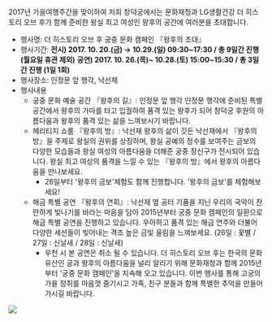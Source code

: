 2017년 가을여행주간을 맞이하여 저희 창덕궁에서는 문화재청과 LG생활건강 더 히스토리 오브 후가 함께 준비한 왕실 최고 여성인 왕후의 공간에 여러분을 초대합니다.

- 행사명: 더 히스토리 오브 후 궁중 문화 캠페인 『왕후의 초대』
- 행사기간: **전시) 2017. 10. 20.(금) → 10.29.(일) 09:30~17:30 / 총 9일간 진행 (월요일 휴관 제외)**
  **공연) 2017. 10. 26.(목)~ 10.28.(토) 15:00~15:30 / 총 3일간 진행 (1일 1회)**
- 행사장소: 인정문 앞 행각, 낙선재
- 행사내용
  - 궁중 문화 예술 공간 『왕후의 길』: 인정문 앞 행각
    인정문 행각에 준비된 특별 공간에서 왕후의 가마를 타고 입궐하여 품격 있는 왕후가 되어 창덕궁 후원의 아름다움과 왕후의 품격 있는 삶을 느껴보시기 바랍니다.
  - 헤리티지 쇼룸 『왕후의 방』: 낙선재
    왕후의 삶이 깃든 낙선재에서 『왕후의 방』을 주제로 왕실의 권위를 상징하며, 왕실 공예의 정수를 보여주는 금보의 다양한 모습들과 왕실 여성의 아름다움을 더해준 궁중 장신구가 전시되어 있습니다.
    왕실 최고 여성의 품격을 느낄 수 있는 『왕후의 방』에서 왕후의 아름다움을 만나보세요.
    * 26일부터 '왕후의 금보'체험도 함께 진행합니다. '왕후의 금보'를 체험해보세요!
  - 해금 특별 공연 『왕후의 연회』: 낙선재 옆 공터
    기품을 지닌 우리의 국악이 찬란하게 빛나기를 바라는 마음을 담아 2015년부터 궁중 문화 캠페인의 일환으로 해금 특별 공연을 진행하고 있습니다. 우아하고 품격 있는 해금 연주와 더불어 다양한 세션들이 빚어내는 격조 높은 금빛 울림을 느껴보세요.
    (26일 : 꽃별 / 27일 : 신날새 / 28일 : 신날새)
    * 우천 시 본 공연은 취소 될 수 있습니다.
더 히스토리 오브 후는 한국의 문화 유산인 궁과 왕후의 아름다움을 널리 알리기 위해 문화재청과 함께 2015년부터 '궁중 문화 캠페인'을 지속해 오고 있습니다. 이번 행사를 통해 고궁의 가을 정취를 마음껏 즐기시고 가족, 친구 분들과 함께 특별한 추억을 만들어 가시길 바랍니다.

![](https://www.cdg.go.kr/upload/aa7.jpg)